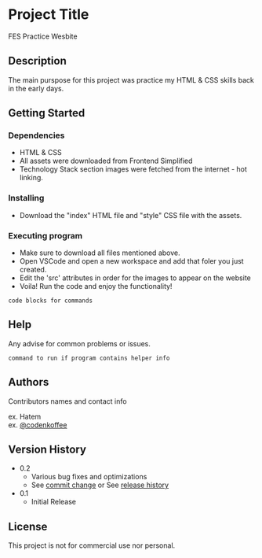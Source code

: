 # Project Title

FES Practice Wesbite

## Description

The main purspose for this project was practice my HTML & CSS skills back in the early days.

## Getting Started

### Dependencies

* HTML & CSS
* All assets were downloaded from Frontend Simplified
* Technology Stack section images were fetched from the internet - hot linking.

### Installing

* Download the "index" HTML file and "style" CSS file with the assets.

### Executing program

* Make sure to download all files mentioned above.
* Open VSCode and open a new workspace and add that foler you just created.
* Edit the 'src' attributes in order for the images to appear on the website
* Voila! Run the code and enjoy the functionality!
```
code blocks for commands
```

## Help

Any advise for common problems or issues.
```
command to run if program contains helper info
```

## Authors

Contributors names and contact info

ex. Hatem   
ex. [@codenkoffee](https://www.instagram.com/codenkoffee/)

## Version History

* 0.2
    * Various bug fixes and optimizations
    * See [commit change]() or See [release history]()
* 0.1
    * Initial Release

## License

This project is not for commercial use nor personal.